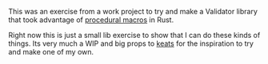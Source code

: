 This was an exercise from a work project to try and make a Validator library that took advantage of [procedural macros](https://doc.rust-lang.org/reference/procedural-macros.html) in Rust.

Right now this is just a small lib exercise to show that I can do these kinds of things. Its very much a WIP and big props to [keats](https://github.com/Keats/validator) for the inspiration to try and make one of my own. 
